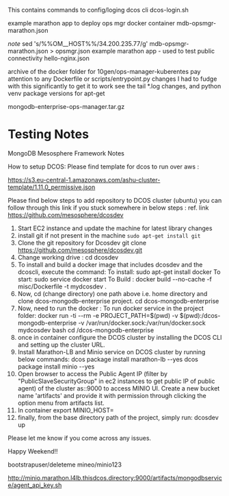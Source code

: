 

This contains commands to config/loging dcos cli
dcos-login.sh				


example marathon app to deploy ops mgr docker container
mdb-opsmgr-marathon.json

_note_ sed 's/%%OM__HOST%%/34.200.235.77/g' mdb-opsmgr-marathon.json > opsmgr.json
example marathon app - used to test public connectivity
hello-nginx.json			


archive of the docker folder for 10gen/ops-manager-kuberentes
pay attention to any Dockerfile or scripts/entrypoint.py changes
I had to fudge with this significantly to get it to work
see the tail *.log changes, and python venv package versions for apt-get

mongodb-enterprise-ops-manager.tar.gz



Testing Notes
===

MongoDB Mesosphere Framework Notes


How to setup DCOS:
Please find template for dcos to run over aws :

https://s3.eu-central-1.amazonaws.com/ashu-cluster-template/1.11.0_permissive.json

Please find below steps to add repository to DCOS cluster (ubuntu)
you can follow through this link if you stuck somewhere in below steps : ref. link https://github.com/mesosphere/dcosdev

1. Start EC2 instance and update the machine for latest library changes
2. install git if not present in the machine  `sudo apt-get install git`  
3. Clone the git repository for Dcosdev git clone https://github.com/mesosphere/dcosdev.git
4. Change working drive : cd dcosdev
5. To install and build a docker image that includes dcosdev and the dcoscli, execute the command:
To install:
sudo apt-get install docker
To start:
sudo service docker start
To Build :
docker build --no-cache -f misc/Dockerfile -t mydcosdev .
6. Now, cd (change directory) one path above i.e. home directory and clone dcos-mongodb-enterprise project.
cd dcos-mongodb-enterprise
7. Now, need to run the docker :
To run docker service in the project folder:
docker run -ti --rm -e PROJECT_PATH=$(pwd) -v $(pwd):/dcos-mongodb-enterprise -v /var/run/docker.sock:/var/run/docker.sock mydcosdev bash
cd /dcos-mongodb-enterprise
8. once in container configure the DCOS cluster by installing the DCOS CLI and setting up the cluster URL.
9. Install Marathon-LB and Minio service on DCOS cluster by running below commands:
dcos package install marathon-lb --yes
dcos package install minio --yes
10. Open browser to access the  Public Agent IP (filter by "PublicSlaveSecurityGroup" in ec2 instances to get public IP of public agent) of the cluster as:<public ip>:9000 to access MINIO UI. Create a new bucket name 'artifacts' and provide it with permission through clicking the option menu from artifacts list.
11. In container export MINIO_HOST=<public agent IP of DCOS cluster>
12. finally, from the base directory path of the project, simply run:
dcosdev up

Please let me know if you come across any issues.

Happy Weekend!!


bootstrapuser/deleteme
mineo/minio123


http://minio.marathon.l4lb.thisdcos.directory:9000/artifacts/mongodbservice/agent_api_key.sh




